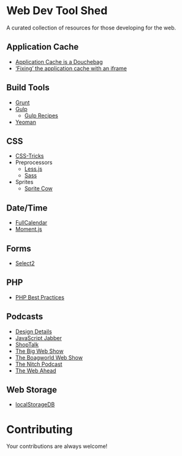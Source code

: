 # Web Dev Tool Shed
A curated collection of resources for those developing for the web.

## Application Cache
* [Application Cache is a Douchebag](http://alistapart.com/article/application-cache-is-a-douchebag)
* [‘Fixing’ the application cache with an iframe](http://labs.ft.com/2012/11/using-an-iframe-to-stop-app-cache-storing-masters/)

## Build Tools
* [Grunt](http://gruntjs.com/)
* [Gulp](http://gulpjs.com/)
	* [Gulp Recipes](https://github.com/gulpjs/gulp/tree/master/docs/recipes#recipes)
* [Yeoman](http://yeoman.io/)

## CSS
* [CSS-Tricks](http://css-tricks.com/)
* Preprocessors
	* [Less.js](http://lesscss.org/)
	* [Sass](http://sass-lang.com/)
* Sprites
	* [Sprite Cow](http://www.spritecow.com/)

## Date/Time
* [FullCalendar](http://fullcalendar.io/)
* [Moment.js](http://momentjs.com/)

## Forms
* [Select2](http://ivaynberg.github.io/select2/)

## PHP
* [PHP Best Practices](https://phpbestpractices.org/)

## Podcasts
* [Design Details](http://designdetails.fm/)
* [JavaScript Jabber](http://devchat.tv/js-jabber/)
* [ShopTalk](http://shoptalkshow.com/)
* [The Big Web Show](http://5by5.tv/bigwebshow)
* [The Boagworld Web Show](https://boagworld.com/show/)
* [The Nitch Podcast](http://nitch.cc/podcast/)
* [The Web Ahead](http://5by5.tv/webahead)

## Web Storage
* [localStorageDB](https://github.com/knadh/localStorageDB)

# Contributing
Your contributions are always welcome!

